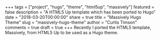 +++
tags = ["project", "hugo", "theme", "html5up", "massively"]
featured = false
description = "A HTML5 Up template which has been ported to Hugo"
date = "2018-03-20T00:00:00"
share = true
title = "Massively Hugo Theme"
slug = "massively-hugo-theme"
author = "Curtis Timson"
comments = true
draft = true
+++
Recently I ported the HTML5 template, Massively, from HTML5 Up to be used as a Hugo theme.

